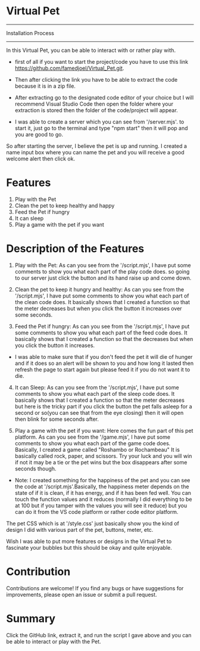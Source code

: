 # Virtual Pet
---

Installation Process

---
In this Virtual Pet, you can be able to interact with or rather play with.


- first of all if you want to start the project/code you have to use this link 
https://github.com/famedjoel/Virtual_Pet.git.

- Then after clicking the link you have to be able to extract the code because it is in a zip file.

- After extracting go to the designated code editor of your choice but I will recommend Visual Studio Code then open the folder where your extraction is stored then the folder of the code/project will appear.

- I was able to create a server which you can see from '/server.mjs'. to start it, just go to the terminal and type "npm start" then it will pop and you are good to go.

So after starting the server, I believe the pet is up and running. I created a name input box where you can name the pet and you will receive a good welcome alert then click ok.

# Features
1. Play with the Pet
2. Clean the pet to keep healthy and happy
3. Feed the Pet if hungry
4. It can sleep
5. Play a game with the pet if you want

# Description of the Features
1. Play with the Pet: As can you see from the '/script.mjs', I have put some comments to show you what each part of the play code does. so going to our server just click the button and its hand raise up and come down.
   
2. Clean the pet to keep it hungry and healthy: As can you see from the '/script.mjs', I have put some comments to show you what each part of the clean code does. It basically shows that I created a function so that the meter decreases but when you click the button it increases over some seconds.

3. Feed the Pet if hungry: As can you see from the '/script.mjs', I have put some comments to show you what each part of the feed code does. It basically shows that I created a function so that the decreases but when you click the button it increases.

- I was able to make sure that if you don't feed the pet it will die of hunger and if it does so an alert will be shown to you and how long it lasted then refresh the page to start again but please feed it if you do not want it to die.

4. It can Sleep: As can you see from the '/script.mjs', I have put some comments to show you what each part of the sleep code does. It basically shows that I created a function so that the meter decreases but here is the tricky part if you click the button the pet falls asleep for a second or so(you can see that from the eye closing) then it will open then blink for some seconds after.

5. Play a game with the pet if you want: Here comes the fun part of this pet platform.  As can you see from the '/game.mjs', I have put some comments to show you what each part of the game code does. Basically, I created a game called "Roshambo or Rochambeau" It is basically called rock, paper, and scissors. Try your luck and you will win if not it may be a tie or the pet wins but the box disappears after some seconds though.

- Note: I created something for the happiness of the pet and you can see the code at '/script.mjs'.Basically, the happiness meter depends on the state of if it is clean, if it has energy, and if it has been fed well. You can touch the function values and it reduces (normally I did everything to be at 100 but if you tamper with the values you will see it reduce) but you can do it from the VS code platform or rather code editor platform.


The pet CSS which is at '/style.css' just basically show you the kind of design I did with various part of the pet, buttons, meter, etc.

Wish I was able to put more features or designs in the Virtual Pet to fascinate your bubbles but this should be okay and quite enjoyable.

# Contribution
Contributions are welcome! If you find any bugs or have suggestions for improvements, please open an issue or submit a pull request.

# Summary
Click the GitHub link, extract it, and run the script I gave above and you can be able to interact or play with the Pet.


















